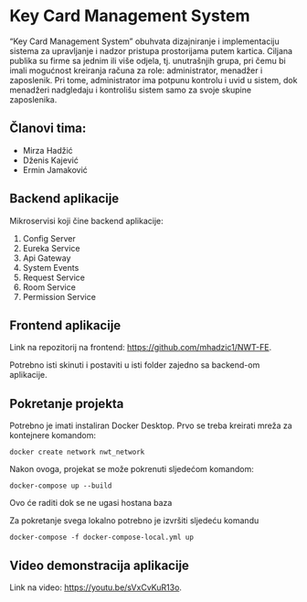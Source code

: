 # Key Card Management System

“Key Card Management System” obuhvata dizajniranje i implementaciju sistema za upravljanje i nadzor pristupa prostorijama putem kartica. Ciljana publika su firme sa jednim ili više odjela, tj. unutrašnjih grupa, pri čemu bi imali mogućnost kreiranja računa za role: administrator, menadžer i zaposlenik. Pri tome, administrator ima potpunu kontrolu i uvid u sistem, dok menadžeri nadgledaju i kontrolišu sistem samo za svoje skupine zaposlenika. 

## Članovi tima:

 - Mirza Hadžić
 - Dženis Kajević
 - Ermin Jamaković

## Backend aplikacije
Mikroservisi koji čine backend aplikacije:
1. Config Server
2. Eureka Service
3. Api Gateway
4. System Events
5. Request Service
6. Room Service
7. Permission Service

## Frontend aplikacije

Link na repozitorij na frontend: https://github.com/mhadzic1/NWT-FE.

Potrebno isti skinuti i postaviti u isti folder zajedno sa backend-om aplikacije.

## Pokretanje projekta

Potrebno je imati instaliran Docker Desktop. Prvo se treba kreirati mreža za kontejnere komandom:

```
docker create network nwt_network
```

Nakon ovoga, projekat se može pokrenuti sljedećom komandom:
```
docker-compose up --build
```
Ovo će raditi dok se ne ugasi hostana baza

Za pokretanje svega lokalno potrebno je izvršiti sljedeću komandu
```
docker-compose -f docker-compose-local.yml up
```

## Video demonstracija aplikacije

Link na video: https://youtu.be/sVxCvKuR13o.
